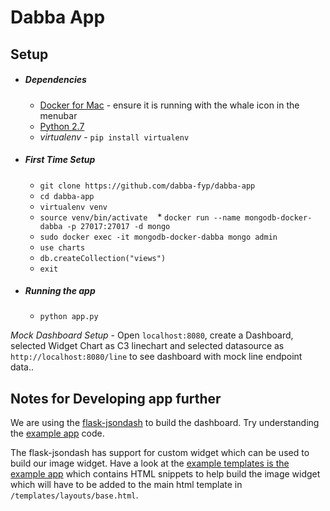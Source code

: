 # Dabba App

## Setup
* ##### Dependencies
    * [Docker for Mac](https://download.docker.com/mac/stable/Docker.dmg) - ensure it is running with the whale icon in the menubar
    * [Python 2.7](https://www.python.org/download/releases/2.7/)
    * *virtualenv* - `pip install virtualenv`

* ##### First Time Setup
    * `git clone https://github.com/dabba-fyp/dabba-app`
    * `cd dabba-app`
    * `virtualenv venv`
    * `source venv/bin/activate`
    * `docker run --name mongodb-docker-dabba -p 27017:27017 -d mongo`
    * `sudo docker exec -it mongodb-docker-dabba mongo admin`
    * `use charts`
    * `db.createCollection("views")`
    * `exit`
* ##### Running the app
    * `python app.py`

*Mock Dashboard Setup* - Open `localhost:8080`, create a Dashboard, selected Widget Chart as C3 linechart and selected datasource as `http://localhost:8080/line` to see dashboard with mock line endpoint data..

## Notes for Developing app further

We are using the [flask-jsondash](https://github.com/christabor/flask_jsondash) to build the dashboard. Try understanding the [example app](https://github.com/christabor/flask_jsondash/tree/master/example_app) code.

The flask-jsondash has support for custom widget which can be used to build our image widget. Have a look at the [example templates is the example app](https://github.com/christabor/flask_jsondash/tree/master/example_app/templates/examples) which contains HTML snippets to help build the image widget which will have to be added to the main html template in `/templates/layouts/base.html`.

